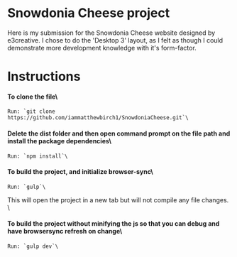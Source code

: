 # Snowdonia Cheese project
Here is my submission for the Snowdonia Cheese website designed by e3creative. 
I chose to do the 'Desktop 3' layout, as I felt as though I could demonstrate more development knowledge with it's form-factor.

# Instructions
#### To clone the file\
	Run: `git clone https://github.com/iammatthewbirch1/SnowdoniaCheese.git`\
#### Delete the dist folder and then open command prompt on the file path and install the package dependencies\
	Run: `npm install`\
#### To build the project, and initialize browser-sync\
	Run: `gulp`\
This will open the project in a new tab but will not compile any file changes.\
\
#### To build the project without minifying the js so that you can debug and have browsersync refresh on change\
	Run: `gulp dev`\
